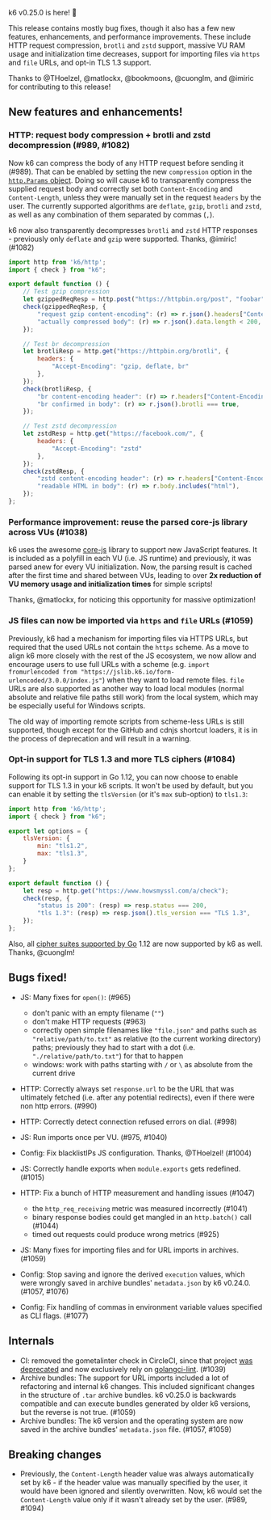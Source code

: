 k6 v0.25.0 is here! :tada:

This release contains mostly bug fixes, though it also has a few new features, enhancements, and performance improvements. These include HTTP request compression, `brotli` and `zstd` support, massive VU RAM usage and initialization time decreases, support for importing files via `https` and `file` URLs, and opt-in TLS 1.3 support.

Thanks to @THoelzel, @matlockx, @bookmoons, @cuonglm, and @imiric for contributing to this release!

## New features and enhancements!

### HTTP: request body compression + brotli and zstd decompression (#989, #1082)

Now k6 can compress the body of any HTTP request before sending it (#989). That can be enabled by setting the new `compression` option in the [`http.Params` object](https://docs.k6.io/docs/params-k6http). Doing so will cause k6 to transparently compress the supplied request body and correctly set both `Content-Encoding` and `Content-Length`, unless they were manually set in the request `headers` by the user. The currently supported algorithms are `deflate`, `gzip`, `brotli` and `zstd`, as well as any combination of them separated by commas (`,`).

k6 now also transparently decompresses `brotli` and `zstd` HTTP responses - previously only `deflate` and `gzip` were supported. Thanks, @imiric! (#1082)

```js
import http from 'k6/http';
import { check } from "k6";

export default function () {
    // Test gzip compression
    let gzippedReqResp = http.post("https://httpbin.org/post", "foobar".repeat(1000), { compression: "gzip" });
    check(gzippedReqResp, {
        "request gzip content-encoding": (r) => r.json().headers["Content-Encoding"] === "gzip",
        "actually compressed body": (r) => r.json().data.length < 200,
    });

    // Test br decompression
    let brotliResp = http.get("https://httpbin.org/brotli", {
        headers: {
            "Accept-Encoding": "gzip, deflate, br"
        },
    });
    check(brotliResp, {
        "br content-encoding header": (r) => r.headers["Content-Encoding"] === "br",
        "br confirmed in body": (r) => r.json().brotli === true,
    });

    // Test zstd decompression
    let zstdResp = http.get("https://facebook.com/", {
        headers: {
            "Accept-Encoding": "zstd"
        },
    });
    check(zstdResp, {
        "zstd content-encoding header": (r) => r.headers["Content-Encoding"] === "zstd",
        "readable HTML in body": (r) => r.body.includes("html"),
    });
};
```

### Performance improvement: reuse the parsed core-js library across VUs (#1038)

k6 uses the awesome [core-js](https://github.com/zloirock/core-js) library to support new JavaScript features. It is included as a polyfill in each VU (i.e. JS runtime) and previously, it was parsed anew for every VU initialization. Now, the parsing result is cached after the first time and shared between VUs, leading to over **2x reduction of VU memory usage and initialization times** for simple scripts!

Thanks, @matlockx, for noticing this opportunity for massive optimization!

### JS files can now be imported via `https` and `file` URLs (#1059)

Previously, k6 had a mechanism for importing files via HTTPS URLs, but required that the used URLs not contain the `https` scheme. As a move to align k6 more closely with the rest of the JS ecosystem, we now allow and encourage users to use full URLs with a scheme (e.g. `import fromurlencoded from "https://jslib.k6.io/form-urlencoded/3.0.0/index.js"`) when they want to load remote files. `file` URLs are also supported as another way to load local modules (normal absolute and relative file paths still work) from the local system, which may be especially useful for Windows scripts.

The old way of importing remote scripts from scheme-less URLs is still supported, though except for the GitHub and cdnjs shortcut loaders, it is in the process of deprecation and will result in a warning.

### Opt-in support for TLS 1.3 and more TLS ciphers (#1084)

Following its opt-in support in Go 1.12, you can now choose to enable support for TLS 1.3 in your k6 scripts. It won't be used by default, but you can enable it by setting the `tlsVersion` (or it's `max` sub-option) to `tls1.3`:

```js
import http from 'k6/http';
import { check } from "k6";

export let options = {
    tlsVersion: {
        min: "tls1.2",
        max: "tls1.3",
    }
};

export default function () {
    let resp = http.get("https://www.howsmyssl.com/a/check");
    check(resp, {
        "status is 200": (resp) => resp.status === 200,
        "tls 1.3": (resp) => resp.json().tls_version === "TLS 1.3",
    });
};
```

Also, all [cipher suites supported by Go](https://golang.org/pkg/crypto/tls/#pkg-constants) 1.12 are now supported by k6 as well. Thanks, @cuonglm!

## Bugs fixed!

* JS: Many fixes for `open()`: (#965)
  - don't panic with an empty filename (`""`)
  - don't make HTTP requests (#963)
  - correctly open simple filenames like `"file.json"` and paths such as `"relative/path/to.txt"` as relative (to the current working directory) paths; previously they had to start with a dot (i.e. `"./relative/path/to.txt"`) for that to happen
  - windows: work with paths starting with `/` or `\` as absolute from the current drive

* HTTP: Correctly always set `response.url` to be the URL that was ultimately fetched (i.e. after any potential redirects), even if there were non http errors. (#990)
* HTTP: Correctly detect connection refused errors on dial. (#998)
* JS: Run imports once per VU. (#975, #1040)
* Config: Fix blacklistIPs JS configuration. Thanks, @THoelzel! (#1004)
* JS: Correctly handle exports when `module.exports` gets redefined. (#1015)
* HTTP: Fix a bunch of HTTP measurement and handling issues (#1047)
  - the `http_req_receiving` metric was measured incorrectly (#1041)
  - binary response bodies could get mangled in an `http.batch()` call (#1044)
  - timed out requests could produce wrong metrics (#925)
* JS: Many fixes for importing files and for URL imports in archives. (#1059)
* Config: Stop saving and ignore the derived `execution` values, which were wrongly saved in archive bundles' `metadata.json` by k6 v0.24.0. (#1057, #1076)
* Config: Fix handling of commas in environment variable values specified as CLI flags. (#1077)

## Internals

* CI: removed the gometalinter check in CircleCI, since that project [was deprecated](https://github.com/alecthomas/gometalinter/issues/590) and now exclusively rely on [golangci-lint](https://github.com/golangci/golangci-lint). (#1039)
* Archive bundles: The support for URL imports included a lot of refactoring and internal k6 changes. This included significant changes in the structure of `.tar` archive bundles. k6 v0.25.0 is backwards compatible and can execute bundles generated by older k6 versions, but the reverse is not true. (#1059)
* Archive bundles: The k6 version and the operating system are now saved in the archive bundles' `metadata.json` file. (#1057, #1059)

## Breaking changes

* Previously, the `Content-Length` header value was always automatically set by k6 - if the header value was manually specified by the user, it would have been ignored and silently overwritten. Now, k6 would set the `Content-Length` value only if it wasn't already set by the user. (#989, #1094)
